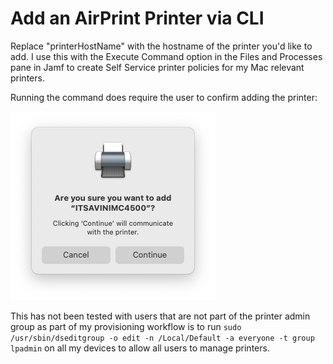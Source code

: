 # Add an AirPrint Printer via CLI

Replace "printerHostName" with the hostname of the printer you'd like to add. I use this with the Execute Command option in the Files and Processes pane in Jamf to create Self Service printer policies for my Mac relevant printers.

Running the command does require the user to confirm adding the printer:

![Confirm printer](<./ConfirmPrinter.png>)

This has not been tested with users that are not part of the printer admin group as part of my provisioning workflow is to run `sudo /usr/sbin/dseditgroup -o edit -n /Local/Default -a everyone -t group lpadmin` on all my devices to allow all users to manage printers.
